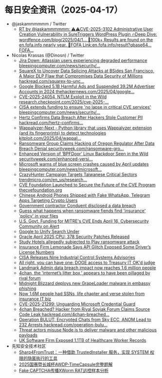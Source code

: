 # 每日安全资讯（2025-04-17）

- @jaskammmmmm / Twitter
  - [RT by @jaskammmmmm: ⚠️⚠️CVE-2025-3102 Administrative User Creation Vulnerability in SureTriggers WordPress Plugin 🔥Deep Dive: wordfence.com/blog/2025/04/1… 🎯100k+ Results are found on the en.fofa.info nearly year. 🔗FOFA Link:en.fofa.info/result?qbase64… FOFA…](https://x.com/fofabot/status/1912415399238594729)
- Nicolas Krassas (@Dinosn) / Twitter
  - [Jira Down: Atlassian users experiencing degraded performance bleepingcomputer.com/news/security/…](https://x.com/Dinosn/status/1912560423213363713)
  - [SquareX to Uncover Data Splicing Attacks at BSides San Francisco, A Major DLP Flaw that Compromises Data Security of Millions hackread.com/squarex-to-unc…](https://x.com/Dinosn/status/1912516408430256463)
  - [Google Blocked 5.1B Harmful Ads and Suspended 39.2M Advertiser Accounts in 2024 thehackernews.com/2025/04/google…](https://x.com/Dinosn/status/1912509119489024079)
  - [CVE-2025-24054, NTLM Exploit in the Wild research.checkpoint.com/2025/cve-2025-…](https://x.com/Dinosn/status/1912504952196309249)
  - [CISA extends funding to ensure 'no lapse in critical CVE services' bleepingcomputer.com/news/security/…](https://x.com/Dinosn/status/1912495284262674520)
  - [Hertz Confirms Data Breach After Hackers Stole Customer PII hackread.com/hertz-confirms…](https://x.com/Dinosn/status/1912492018556666223)
  - [Wappalyzer-Next - Python library that uses Wappalyzer extension (and its fingerprints) to detect technologies kitploit.com/2025/04/wappal…](https://x.com/Dinosn/status/1912491088989806743)
  - [Ransomware Group Claims Hacking of Oregon Regulator After Data Breach Denial securityweek.com/ransomware-gro…](https://x.com/Dinosn/status/1912486980690071661)
  - [Enhanced Version of ‘BPFDoor’ Linux Backdoor Seen in the Wild securityweek.com/enhanced-versi…](https://x.com/Dinosn/status/1912484784837656801)
  - [Microsoft warns of blue screen crashes caused by April updates bleepingcomputer.com/news/microsoft…](https://x.com/Dinosn/status/1912478286719901998)
  - [CrazyHunter Campaign Targets Taiwanese Critical Sectors trendmicro.com/en_us/research…](https://x.com/Dinosn/status/1912441658718757003)
  - [CVE Foundation Launched to Secure the Future of the CVE Program thecvefoundation.org](https://x.com/Dinosn/status/1912440251169022153)
  - [Chinese Android Phones Shipped with Fake WhatsApp, Telegram Apps Targeting Crypto Users](https://x.com/Dinosn/status/1912425309741146317)
  - [Government contractor Conduent disclosed a data breach](https://x.com/Dinosn/status/1912424517311356964)
  - [Guess what happens when ransomware fiends find 'insurance' 'policy' in your files](https://x.com/Dinosn/status/1912424479449395312)
  - [U.S. Govt. Funding for MITRE's CVE Ends April 16, Cybersecurity Community on Alert](https://x.com/Dinosn/status/1912424391658418575)
  - [Google to Unify Search Under](https://x.com/Dinosn/status/1912369722131202495)
  - [Oracle April 2025 CPU: 378 Security Patches Released](https://x.com/Dinosn/status/1912369699557360083)
  - [Study Hotels allegedly subjected to Play ransomware attack](https://x.com/Dinosn/status/1912344780228481238)
  - [Insurance Firm Lemonade Says API Glitch Exposed Some Driver’s License Numbers](https://x.com/Dinosn/status/1912335045420802450)
  - [CISA Releases Nine Industrial Control Systems Advisories](https://x.com/Dinosn/status/1912334765010591964)
  - [All right, you can have one: DOGE access to Treasury IT OK'd judge](https://x.com/Dinosn/status/1912334658533999016)
  - [Landmark Admin data breach impact now reaches 1.6 million people](https://x.com/Dinosn/status/1912334592918393336)
  - [4chan, the 'internet’s litter box,' appears to have been pillaged by rival forum](https://x.com/Dinosn/status/1912334494968799552)
  - [Midnight Blizzard deploys new GrapeLoader malware in embassy phishing](https://x.com/Dinosn/status/1912334426035409398)
  - [Now 1.6M people had SSNs, life chapter and verse stolen from insurance IT biz](https://x.com/Dinosn/status/1912334301535891624)
  - [CVE-2025-21299: Unguarding Microsoft Credential Guard](https://x.com/Dinosn/status/1912332653358887098)
  - [4chan Breached? Hacker from Rival Soyjak Forum Claims Source Code Leak hackread.com/4chan-breached…](https://x.com/Dinosn/status/1912332427743109609)
  - [Operation BULUT: Encrypted Chats from Sky ECC, ANOM Lead to 232 Arrests hackread.com/operation-bulu…](https://x.com/Dinosn/status/1912332396109639759)
  - [Threat actors misuse Node.js to deliver malware and other malicious payloads](https://x.com/Dinosn/status/1912332575881691253)
  - [UK Software Firm Exposed 1.1TB of Healthcare Worker Records](https://x.com/Dinosn/status/1912332463419867634)
- 先知安全技术社区
  - [Sharp4FromTrust：一种借助 TrustedInstaller 服务，实现 SYSTEM 权限的隐匿执行的工具](https://xz.aliyun.com/news/17800)
  - [2025国赛暨长城杯AWDP-TimeCapsule完整题解](https://xz.aliyun.com/news/17797)
  - [Fake CAPTCHA传播XWorm RAT远控样本分析](https://xz.aliyun.com/news/17796)
